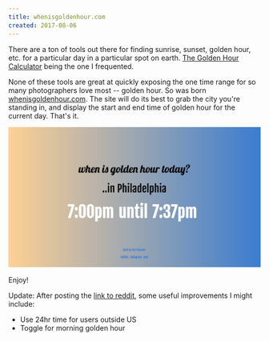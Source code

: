 ```yaml
---
title: whenisgoldenhour.com
created: 2017-08-06
---
```


There are a ton of tools out there for finding sunrise, sunset, golden hour, etc. for a particular day in a particular spot on earth. [The Golden Hour Calculator](http://golden-hour.com/) being the one I frequented.

None of these tools are great at quickly exposing the one time range for so many photographers love most -- golden hour. So was born [whenisgoldenhour.com](http://whenisgoldenhour.com). The site will do its best to grab the city you're standing in, and display the start and end time of golden hour for the current day. That's it.

![screen](/static/images/2017-08-06-whenisgoldenhour/screenshot1.png)

Enjoy!

Update:
After posting the [link to reddit](https://www.reddit.com/r/photography/comments/6q4xri/built_a_site_to_quickly_find_out_when_golden_hour/), some useful improvements I might include:  
- Use 24hr time for users outside US  
- Toggle for morning golden hour  
